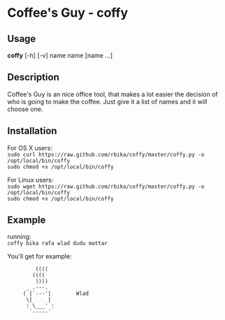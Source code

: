# Coffee's Guy - coffy

## Usage
**coffy** [-h] [-v] name name [name ...]

## Description
Coffee's Guy is an nice office tool, that makes a lot easier the decision of who is going to make the coffee.
Just give it a list of names and it will choose one.

## Installation
For OS X users:  
`sudo curl https://raw.github.com/rbika/coffy/master/coffy.py -o /opt/local/bin/coffy`  
`sudo chmod +x /opt/local/bin/coffy`

For Linux users:  
`sudo wget https://raw.github.com/rbika/coffy/master/coffy.py -o /opt/local/bin/coffy`  
`sudo chmod +x /opt/local/bin/coffy`

## Example
running:  
`coffy bika rafa wlad dudu mattar`

You'll get for example:  

             ((((
            ((((
             ))))
          _ .---.
         ( |`---'|        Wlad
          \|     |
          : \___' :
           `-----´
